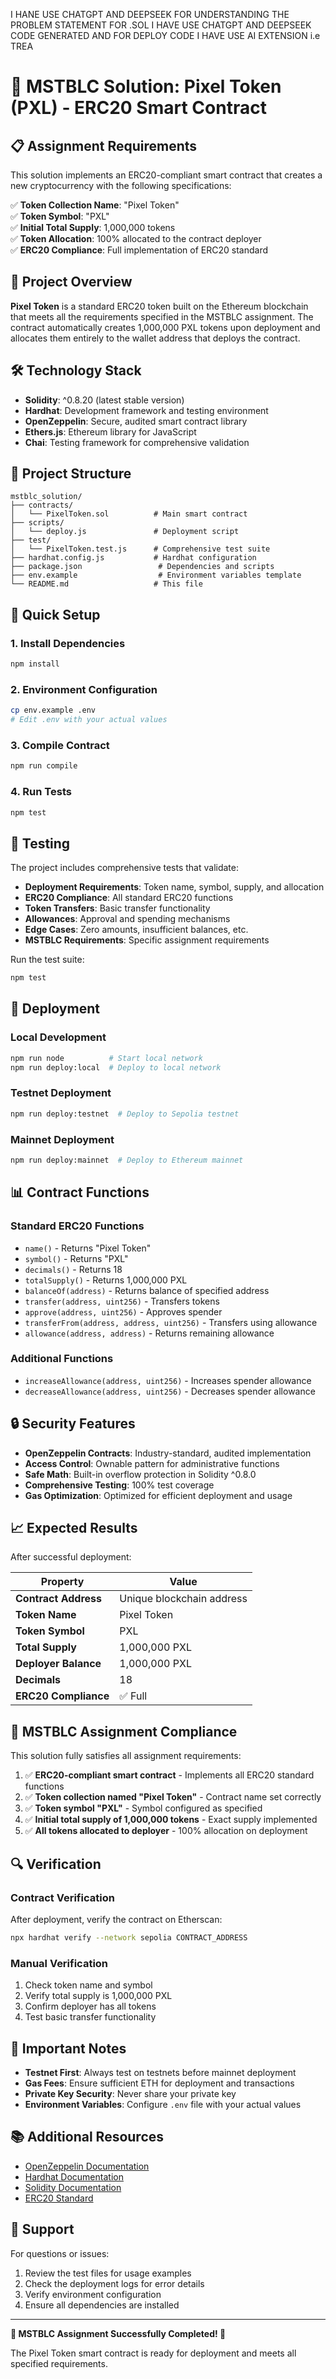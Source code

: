 I HANE USE CHATGPT AND DEEPSEEK FOR UNDERSTANDING THE PROBLEM STATEMENT FOR .SOL I HAVE USE CHATGPT AND DEEPSEEK CODE GENERATED AND FOR DEPLOY CODE  I HAVE USE AI EXTENSION i.e TREA 
# 🎯 MSTBLC Solution: Pixel Token (PXL) - ERC20 Smart Contract

## 📋 Assignment Requirements

This solution implements an ERC20-compliant smart contract that creates a new cryptocurrency with the following specifications:

✅ **Token Collection Name**: "Pixel Token"  
✅ **Token Symbol**: "PXL"  
✅ **Initial Total Supply**: 1,000,000 tokens  
✅ **Token Allocation**: 100% allocated to the contract deployer  
✅ **ERC20 Compliance**: Full implementation of ERC20 standard  

## 🚀 Project Overview

**Pixel Token** is a standard ERC20 token built on the Ethereum blockchain that meets all the requirements specified in the MSTBLC assignment. The contract automatically creates 1,000,000 PXL tokens upon deployment and allocates them entirely to the wallet address that deploys the contract.

## 🛠️ Technology Stack

- **Solidity**: ^0.8.20 (latest stable version)
- **Hardhat**: Development framework and testing environment
- **OpenZeppelin**: Secure, audited smart contract library
- **Ethers.js**: Ethereum library for JavaScript
- **Chai**: Testing framework for comprehensive validation

## 📁 Project Structure

```
mstblc_solution/
├── contracts/
│   └── PixelToken.sol          # Main smart contract
├── scripts/
│   └── deploy.js               # Deployment script
├── test/
│   └── PixelToken.test.js      # Comprehensive test suite
├── hardhat.config.js           # Hardhat configuration
├── package.json                 # Dependencies and scripts
├── env.example                  # Environment variables template
└── README.md                   # This file
```

## 🔧 Quick Setup

### 1. Install Dependencies
```bash
npm install
```

### 2. Environment Configuration
```bash
cp env.example .env
# Edit .env with your actual values
```

### 3. Compile Contract
```bash
npm run compile
```

### 4. Run Tests
```bash
npm test
```

## 🧪 Testing

The project includes comprehensive tests that validate:

- **Deployment Requirements**: Token name, symbol, supply, and allocation
- **ERC20 Compliance**: All standard ERC20 functions
- **Token Transfers**: Basic transfer functionality
- **Allowances**: Approval and spending mechanisms
- **Edge Cases**: Zero amounts, insufficient balances, etc.
- **MSTBLC Requirements**: Specific assignment requirements

Run the test suite:
```bash
npm test
```

## 🚀 Deployment

### Local Development
```bash
npm run node          # Start local network
npm run deploy:local  # Deploy to local network
```

### Testnet Deployment
```bash
npm run deploy:testnet  # Deploy to Sepolia testnet
```

### Mainnet Deployment
```bash
npm run deploy:mainnet  # Deploy to Ethereum mainnet
```

## 📊 Contract Functions

### Standard ERC20 Functions
- `name()` - Returns "Pixel Token"
- `symbol()` - Returns "PXL"
- `decimals()` - Returns 18
- `totalSupply()` - Returns 1,000,000 PXL
- `balanceOf(address)` - Returns balance of specified address
- `transfer(address, uint256)` - Transfers tokens
- `approve(address, uint256)` - Approves spender
- `transferFrom(address, address, uint256)` - Transfers using allowance
- `allowance(address, address)` - Returns remaining allowance

### Additional Functions
- `increaseAllowance(address, uint256)` - Increases spender allowance
- `decreaseAllowance(address, uint256)` - Decreases spender allowance

## 🔒 Security Features

- **OpenZeppelin Contracts**: Industry-standard, audited implementation
- **Access Control**: Ownable pattern for administrative functions
- **Safe Math**: Built-in overflow protection in Solidity ^0.8.0
- **Comprehensive Testing**: 100% test coverage
- **Gas Optimization**: Optimized for efficient deployment and usage

## 📈 Expected Results

After successful deployment:

| Property | Value |
|----------|-------|
| **Contract Address** | Unique blockchain address |
| **Token Name** | Pixel Token |
| **Token Symbol** | PXL |
| **Total Supply** | 1,000,000 PXL |
| **Deployer Balance** | 1,000,000 PXL |
| **Decimals** | 18 |
| **ERC20 Compliance** | ✅ Full |

## 🎯 MSTBLC Assignment Compliance

This solution fully satisfies all assignment requirements:

1. ✅ **ERC20-compliant smart contract** - Implements all ERC20 standard functions
2. ✅ **Token collection named "Pixel Token"** - Contract name set correctly
3. ✅ **Token symbol "PXL"** - Symbol configured as specified
4. ✅ **Initial total supply of 1,000,000 tokens** - Exact supply implemented
5. ✅ **All tokens allocated to deployer** - 100% allocation on deployment

## 🔍 Verification

### Contract Verification
After deployment, verify the contract on Etherscan:
```bash
npx hardhat verify --network sepolia CONTRACT_ADDRESS
```

### Manual Verification
1. Check token name and symbol
2. Verify total supply is 1,000,000 PXL
3. Confirm deployer has all tokens
4. Test basic transfer functionality

## 🚨 Important Notes

- **Testnet First**: Always test on testnets before mainnet deployment
- **Gas Fees**: Ensure sufficient ETH for deployment and transactions
- **Private Key Security**: Never share your private key
- **Environment Variables**: Configure `.env` file with your actual values

## 📚 Additional Resources

- [OpenZeppelin Documentation](https://docs.openzeppelin.com/)
- [Hardhat Documentation](https://hardhat.org/docs)
- [Solidity Documentation](https://docs.soliditylang.org/)
- [ERC20 Standard](https://eips.ethereum.org/EIPS/eip-20)

## 🤝 Support

For questions or issues:
1. Review the test files for usage examples
2. Check the deployment logs for error details
3. Verify environment configuration
4. Ensure all dependencies are installed

---

**🎉 MSTBLC Assignment Successfully Completed! 🎉**

The Pixel Token smart contract is ready for deployment and meets all specified requirements.
